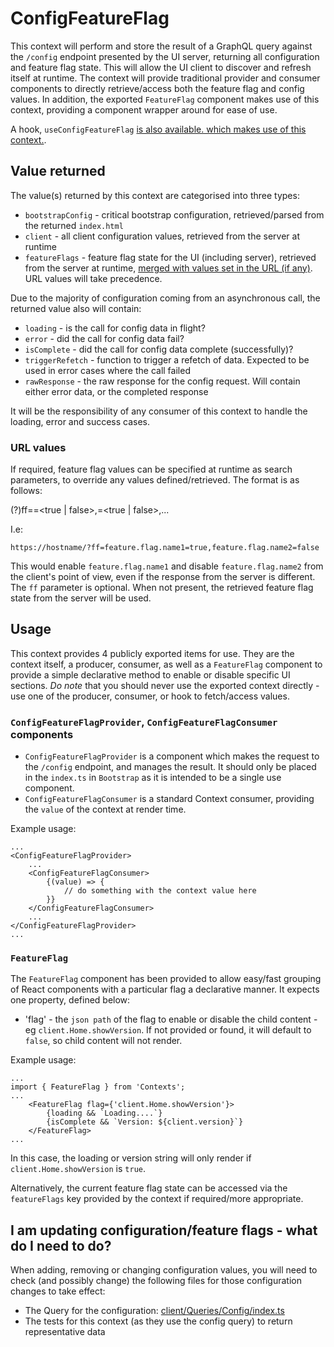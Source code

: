 # ConfigFeatureFlag

This context will perform and store the result of a GraphQL query against the `/config` endpoint presented by the UI server, returning all configuration and feature flag state. This will allow the UI client to discover and refresh itself at runtime. The context will provide traditional provider and consumer components to directly retrieve/access both the feature flag and config values. In addition, the exported `FeatureFlag` component makes use of this context, providing a component wrapper around for ease of use.

A hook, `useConfigFeatureFlag` [is also available. which makes use of this context.](../../Hooks/useConfigFeatureFlag/README.md).

## Value returned

The value(s) returned by this context are categorised into three types:

- `bootstrapConfig` - critical bootstrap configuration, retrieved/parsed from the returned `index.html`
- `client` - all client configuration values, retrieved from the server at runtime
- `featureFlags` - feature flag state for the UI (including server), retrieved from the server at runtime, [merged with values set in the URL (if any)](#URL-values). URL values will take precedence.

Due to the majority of configuration coming from an asynchronous call, the returned value also will contain:

- `loading` - is the call for config data in flight?
- `error` - did the call for config data fail?
- `isComplete` - did the call for config data complete (successfully)?
- `triggerRefetch` - function to trigger a refetch of data. Expected to be used in error cases where the call failed
- `rawResponse` - the raw response for the config request. Will contain either error data, or the completed response

It will be the responsibility of any consumer of this context to handle the loading, error and success cases.

### URL values

If required, feature flag values can be specified at runtime as search parameters, to override any values defined/retrieved. The format is as follows:

(?)ff=<JsonPathOfFlag>=<true | false>,<JsonPathOfFlag>=<true | false>,...

I.e:

```
https://hostname/?ff=feature.flag.name1=true,feature.flag.name2=false
```

This would enable `feature.flag.name1` and disable `feature.flag.name2` from the client's point of view, even if the response from the server is different. The `ff` parameter is optional. When not present, the retrieved feature flag state from the server will be used.

## Usage

This context provides 4 publicly exported items for use. They are the context itself, a producer, consumer, as well as a `FeatureFlag` component to provide a simple declarative method to enable or disable specific UI sections. _Do note_ that you should never use the exported context directly - use one of the producer, consumer, or hook to fetch/access values.

### `ConfigFeatureFlagProvider`, `ConfigFeatureFlagConsumer` components

- `ConfigFeatureFlagProvider` is a component which makes the request to the `/config` endpoint, and manages the result. It should only be placed in the `index.ts` in `Bootstrap` as it is intended to be a single use component.
- `ConfigFeatureFlagConsumer` is a standard Context consumer, providing the `value` of the context at render time.

Example usage:

```
...
<ConfigFeatureFlagProvider>
    ...
    <ConfigFeatureFlagConsumer>
        {(value) => {
            // do something with the context value here
        }}
    </ConfigFeatureFlagConsumer>
    ...
</ConfigFeatureFlagProvider>
...
```

### `FeatureFlag`

The `FeatureFlag` component has been provided to allow easy/fast grouping of React components with a particular flag a declarative manner. It expects one property, defined below:

- 'flag' - the `json path` of the flag to enable or disable the child content - eg `client.Home.showVersion`. If not provided or found, it will default to `false`, so child content will not render.

Example usage:

```
...
import { FeatureFlag } from 'Contexts';
...
    <FeatureFlag flag={'client.Home.showVersion'}>
        {loading && `Loading....`}
        {isComplete && `Version: ${client.version}`}
    </FeatureFlag>
...

```

In this case, the loading or version string will only render if `client.Home.showVersion` is `true`.

Alternatively, the current feature flag state can be accessed via the `featureFlags` key provided by the context if required/more appropriate.

## I am updating configuration/feature flags - what do I need to do?

When adding, removing or changing configuration values, you will need to check (and possibly change) the following files for those configuration changes to take effect:

- The Query for the configuration: [client/Queries/Config/index.ts](../../Queries/Config/index.ts)
- The tests for this context (as they use the config query) to return representative data
